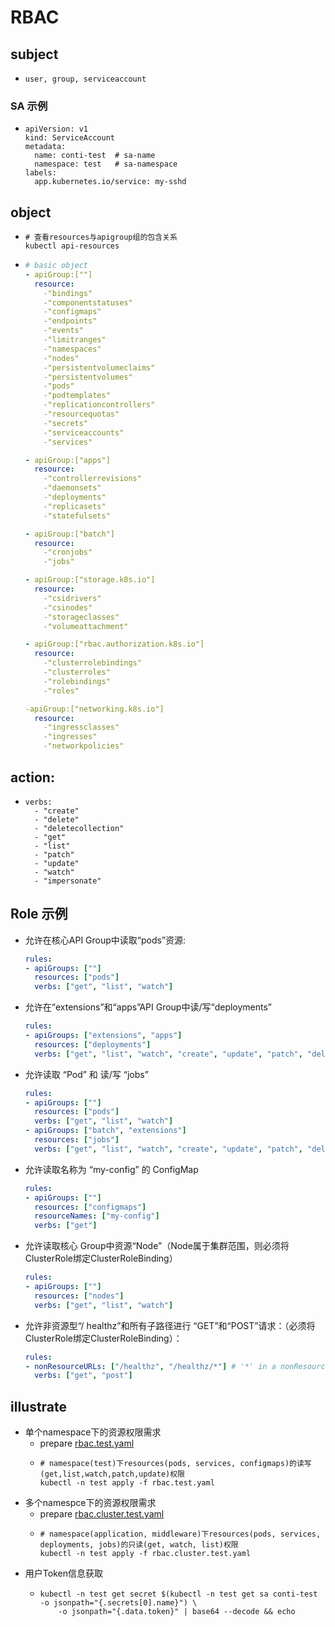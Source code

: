 # RBAC 

## subject
* ```text
  user, group, serviceaccount 
  ```
### SA 示例
* ```shell
  apiVersion: v1
  kind: ServiceAccount
  metadata:
    name: conti-test  # sa-name
    namespace: test   # sa-namespace
  labels:
    app.kubernetes.io/service: my-sshd
  ```
## object
* ```shell
  # 查看resources与apigroup组的包含关系
  kubectl api-resources 
  ```
* ```yaml
  # basic object
  - apiGroup:[""]
    resource:
      -"bindings"
      -"componentstatuses"
      -"configmaps"
      -"endpoints"
      -"events"
      -"limitranges"
      -"namespaces"
      -"nodes"
      -"persistentvolumeclaims"
      -"persistentvolumes"
      -"pods"
      -"podtemplates"
      -"replicationcontrollers"
      -"resourcequotas"
      -"secrets"
      -"serviceaccounts"
      -"services"
  
  - apiGroup:["apps"]
    resource:
      -"controllerrevisions"
      -"daemonsets"
      -"deployments"
      -"replicasets"
      -"statefulsets"
  
  - apiGroup:["batch"]
    resource:
      -"cronjobs"
      -"jobs"
  
  - apiGroup:["storage.k8s.io"]
    resource:
      -"csidrivers"
      -"csinodes"
      -"storageclasses"
      -"volumeattachment"
  
  - apiGroup:["rbac.authorization.k8s.io"]
    resource:
      -"clusterrolebindings"
      -"clusterroles"
      -"rolebindings"
      -"roles"
  
  -apiGroup:["networking.k8s.io"]
    resource:
      -"ingressclasses"
      -"ingresses"
      -"networkpolicies"           
  ```

## action: 
* ```text
  verbs:
    - "create"
    - "delete"
    - "deletecollection"
    - "get"
    - "list"
    - "patch"
    - "update"
    - "watch"
    - "impersonate"
  ```

## Role 示例

* 允许在核心API Group中读取“pods”资源:
  ```yaml
  rules:
  - apiGroups: [""]
    resources: ["pods"]
    verbs: ["get", "list", "watch"]
  ```
* 允许在“extensions”和“apps”API Group中读/写“deployments”
  ```yaml
  rules:
  - apiGroups: ["extensions", "apps"]
    resources: ["deployments"]
    verbs: ["get", "list", "watch", "create", "update", "patch", "delete"]
  ```
* 允许读取 “Pod” 和 读/写 “jobs”
  ```yaml
  rules:
  - apiGroups: [""]
    resources: ["pods"]
    verbs: ["get", "list", "watch"]
  - apiGroups: ["batch", "extensions"]
    resources: ["jobs"]
    verbs: ["get", "list", "watch", "create", "update", "patch", "delete"]
  ```
* 允许读取名称为 “my-config” 的 ConfigMap
  ```yaml
  rules:
  - apiGroups: [""]
    resources: ["configmaps"]
    resourceNames: ["my-config"]
    verbs: ["get"]
  ```
* 允许读取核心 Group中资源“Node”（Node属于集群范围，则必须将ClusterRole绑定ClusterRoleBinding）
  ```yaml
  rules:
  - apiGroups: [""]
    resources: ["nodes"]
    verbs: ["get", "list", "watch"]
  ```
* 允许非资源型“/ healthz”和所有子路径进行 “GET”和“POST”请求：（必须将ClusterRole绑定ClusterRoleBinding）：
  ```yaml
  rules:
  - nonResourceURLs: ["/healthz", "/healthz/*"] # '*' in a nonResourceURL is a suffix glob match
    verbs: ["get", "post"]
  ```
  
## illustrate
* 单个namespace下的资源权限需求
  * prepare [rbac.test.yaml](rbac.test.yaml.md)
  * ```shell
    # namespace(test)下resources(pods, services, configmaps)的读写(get,list,watch,patch,update)权限
    kubectl -n test apply -f rbac.test.yaml
    ```
* 多个namespce下的资源权限需求
  * prepare [rbac.cluster.test.yaml](rbac.cluster.test.yaml.md)
  * ```shell
    # namespace(application, middleware)下resources(pods, services, deployments, jobs)的只读(get, watch, list)权限
    kubectl -n test apply -f rbac.cluster.test.yaml
    ```
* 用户Token信息获取
  * ```shell
    kubectl -n test get secret $(kubectl -n test get sa conti-test -o jsonpath="{.secrets[0].name}") \
        -o jsonpath="{.data.token}" | base64 --decode && echo
    ```


